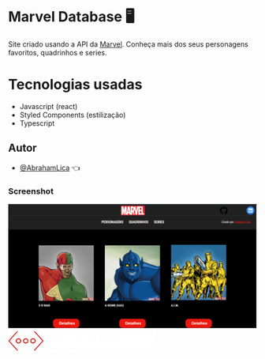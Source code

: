 
# Marvel Database 🖥️

Site criado usando a API da [Marvel](https://developer.marvel.com/). Conheça mais dos seus personagens favoritos, quadrinhos e series.


# Tecnologias usadas

- Javascript (react)
- Styled Components (estilização)
- Typescript


## Autor

- [@AbrahamLica](https://www.github.com/AbrahamLica)  👈


<h3>Screenshot</h3>
<img src="./src/Media/screenshot.png">


<img src="./src/Media/meu-logo-branco.png" width='300px'>



